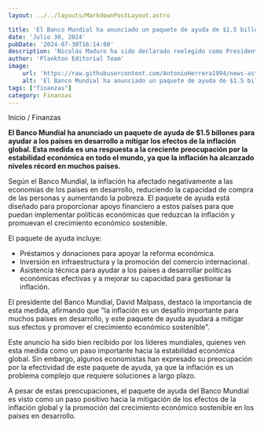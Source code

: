 ```yaml
---
layout: ../../layouts/MarkdownPostLayout.astro

title: 'El Banco Mundial ha anunciado un paquete de ayuda de $1.5 billones para ayudar a los países en desarrollo a mitigar los efectos de la inflación global.'
date: 'Julio 30, 2024'
pubDate: '2024-07-30T16:14:00'
description: 'Nicolás Maduro ha sido declarado reelegido como Presidente de Venezuela por el órgano electoral, controlado por leales a su gobierno.'
author: 'Plankton Editorial Team'
image:
    url: 'https://raw.githubusercontent.com/AntonioHerrera1994/news-astro/master/src/assets/finanzas/finanzas69.webp'
    alt: 'El Banco Mundial ha anunciado un paquete de ayuda de $1.5 billones para ayudar a los países en desarrollo a mitigar los efectos de la inflación global.'
tags: ["finanzas"]
category: Finanzas
---
```


<span><a href="/" style="text-decoration:none;color:#0F1416">Inicio</a> / <a href="/finanzas" style="text-decoration:none;color:#0F1416">Finanzas</a></span>


<p style="font-weight: bold;">El Banco Mundial ha anunciado un paquete de ayuda de $1.5 billones para ayudar a los países en desarrollo a mitigar los efectos de la inflación global. Esta medida es una respuesta a la creciente preocupación por la estabilidad económica en todo el mundo, ya que la inflación ha alcanzado niveles récord en muchos países.</p>

Según el Banco Mundial, la inflación ha afectado negativamente a las economías de los países en desarrollo, reduciendo la capacidad de compra de las personas y aumentando la pobreza. El paquete de ayuda está diseñado para proporcionar apoyo financiero a estos países para que puedan implementar políticas económicas que reduzcan la inflación y promuevan el crecimiento económico sostenible.

El paquete de ayuda incluye:
<ul>
<li>Préstamos y donaciones para apoyar la reforma económica.</li>
<li>Inversión en infraestructura y la promoción del comercio internacional.</li>
<li>Asistencia técnica para ayudar a los países a desarrollar políticas económicas efectivas y a mejorar su capacidad para gestionar la inflación.</li>
</ul>

El presidente del Banco Mundial, David Malpass, destacó la importancia de esta medida, afirmando que "la inflación es un desafío importante para muchos países en desarrollo, y este paquete de ayuda ayudará a mitigar sus efectos y promover el crecimiento económico sostenible".

Este anuncio ha sido bien recibido por los líderes mundiales, quienes ven esta medida como un paso importante hacia la estabilidad económica global. Sin embargo, algunos economistas han expresado su preocupación por la efectividad de este paquete de ayuda, ya que la inflación es un problema complejo que requiere soluciones a largo plazo.

A pesar de estas preocupaciones, el paquete de ayuda del Banco Mundial es visto como un paso positivo hacia la mitigación de los efectos de la inflación global y la promoción del crecimiento económico sostenible en los países en desarrollo.
